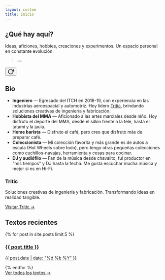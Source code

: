 ```yaml
---
layout: custom
title: Inicio
---
```


<section class="section">
  <h2>¿Qué hay aquí?</h2>
  <p>Ideas, aficiones, hobbies, creaciones y experimentos. Un espacio personal en constante evolución.</p>
</section>

<aside class="quotes-sidebar" aria-label="Citas aleatorias">
  <div class="quote-container">
    <blockquote class="quote-content" id="quoteDisplay">
      <p class="quote-text"></p>
      <cite>— <span class="quote-author"></span></cite>
    </blockquote>
    <button class="quote-refresh" aria-label="Mostrar otra cita" title="Mostrar otra cita">
      <svg xmlns="http://www.w3.org/2000/svg" width="20" height="20" viewBox="0 0 24 24" fill="none" stroke="currentColor" stroke-width="2" stroke-linecap="round" stroke-linejoin="round">
        <polyline points="23 4 23 10 17 10"></polyline>
        <path d="M20.49 15a9 9 0 1 1-2.12-9.36L23 10"></path>
      </svg>
    </button>
  </div>
</aside>

<script>
const quotes = [
  {
    text: "Ningún hombre puede cruzar el mismo río dos veces, porque no será el mismo río y él no será el mismo hombre.",
    author: "Heráclito"
  },
  {
    text: "Always have something to look forward to.",
    author: "Autor desconocido"
  },
  {
    text: "Cuando entiendes que toda opinión es una visión cargada de historia personal, entenderás que todo juicio es una confesión.",
    author: "Nikola Tesla"
  },
  {
    text: "Cooking is a feeling, baking is a science, grilling is an art.",
    author: "Alguien en Reddit"
  },
  {
    text: "Es imposible aprender lo que crees que ya sabes.",
    author: "Epicteto"
  },
  {
    text: "La pobreza cobra intereses.",
    author: "Lo escuché en un podcast (creo)"
  },
  {
    text: "Ningún viento es favorable para el que no sabe a dónde se dirige.",
    author: "Séneca"
  },
  {
    text: "No toda batalla vale la pena. Ganar no siempre significa vencer al otro; a veces, la verdadera victoria es elegir no pelear.",
    author: "Pensador anónimo"
  },
  {
    text: "Alguien de un país en desarrollo que puede viajar a un país de primer mundo es más rico que alguien de un país de primer mundo que no se puede permitir viajar a un país en desarrollo.",
    author: "OT (Idea de regadera)"
  }
];

let currentQuoteIndex = -1;

function getRandomQuote() {
  let newIndex;
  do {
    newIndex = Math.floor(Math.random() * quotes.length);
  } while (newIndex === currentQuoteIndex);
  
  currentQuoteIndex = newIndex;
  return quotes[newIndex];
}

function displayQuote(quote) {
  const quoteText = document.querySelector('.quote-text');
  const quoteAuthor = document.querySelector('.quote-author');
  const quoteContent = document.querySelector('.quote-content');
  
  // Fade out
  quoteContent.style.opacity = '0';
  
  setTimeout(() => {
    quoteText.textContent = quote.text;
    quoteAuthor.textContent = quote.author;
    
    // Fade in
    quoteContent.style.opacity = '1';
  }, 300);
}

// Initialize with a random quote
document.addEventListener('DOMContentLoaded', () => {
  const initialQuote = getRandomQuote();
  displayQuote(initialQuote);
  
  // Add click handler to refresh button
  document.querySelector('.quote-refresh').addEventListener('click', () => {
    const newQuote = getRandomQuote();
    displayQuote(newQuote);
  });
});
</script>

<section class="section bio-section">
  <h2>Bio</h2>
  <ul class="bio-list">
    <li><strong>Ingeniero</strong> — Egresado del ITCH en 2018-19, con experiencia en las industrias aeroespacial y automotriz. Hoy lidero <a href="https://www.tritic3d.com" target="_blank" class="tritic-link">Tritic</a>, brindando soluciones creativas de ingeniería y fabricación.</li>
    <li><strong>Hobbista del MMA</strong> — Aficionado a las artes marciales desde niño. Hoy disfruto el deporte del MMA, desde el sillón frente a la tele, hasta el tatami y la jaula.</li>
    <li><strong>Home barista</strong> — Disfruto el café, pero creo que disfruto más de preparar café.</li>
    <li><strong>Coleccionista</strong> — Mi colección favorita y más grande es de autos a escala (Hot Wheels sobre todo), pero tengo otras pequeñas colecciones como cuchillos-navajas, herramienta y cosas para cocinar.</li>
    <li><strong>DJ y audiófilo</strong> — Fan de la música desde chavalito, fui productor en "mis tiempos" y DJ hasta la fecha. Me gusta escuchar mucha música y mejor si es en Hi-Fi.</li>  </ul>
</section>

<section class="section tritic-section">
  <div class="tritic-card">
    <div class="tritic-content">
      <h3>Tritic</h3>
      <p>Soluciones creativas de ingeniería y fabricación. Transformando ideas en realidad tangible.</p>
      <a href="https://www.tritic3d.com" target="_blank" class="tritic-cta">Visitar Tritic →</a>
    </div>
  </div>
</section>

<section class="section recent-posts-section">
  <h2>Textos recientes</h2>
  <div class="post-carousel">
    {% for post in site.posts limit:5 %}
    <div class="post-card" style="background-image: url('{{ post.image }}');">
      <a href="{{ post.url }}">
        <div class="overlay">
          <h3>{{ post.title }}</h3>
          <p>{{ post.date | date: "%d %b %Y" }}</p>
        </div>
      </a>
    </div>
    {% endfor %}
  </div>
  <a href="/textos" class="ver-todos">Ver todos los textos →</a>
</section>
